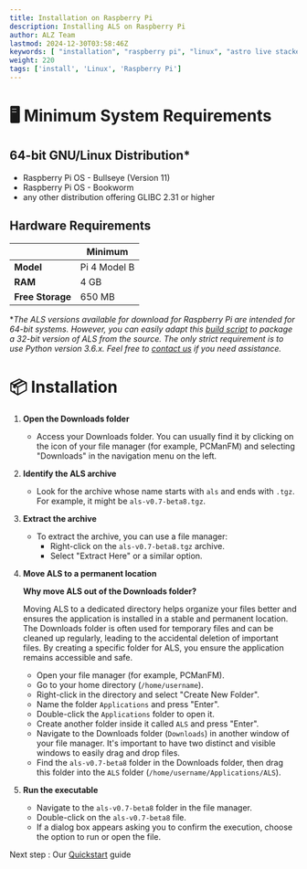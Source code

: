```yaml
---
title: Installation on Raspberry Pi
description: Installing ALS on Raspberry Pi
author: ALZ Team
lastmod: 2024-12-30T03:58:46Z
keywords: [ "installation", "raspberry pi", "linux", "astro live stacker", "guide" ]
weight: 220
tags: ['install', 'Linux', 'Raspberry Pi']
---
```


# 🖥️ Minimum System Requirements

## 64-bit GNU/Linux Distribution*
- Raspberry Pi OS - Bullseye (Version 11)
- Raspberry Pi OS - Bookworm
- any other distribution offering GLIBC 2.31 or higher

## Hardware Requirements
|                    | Minimum      |
|--------------------|--------------|
| **Model**          | Pi 4 Model B | 
| **RAM**            | 4 GB         |
| **Free Storage**   | 650 MB       | 

*_The ALS versions available for download for Raspberry Pi are intended for 64-bit systems.
However, you can easily adapt this [build script](https://github.com/deufrai/als/blob/release/0.7/ci/builds/build_dist_arm64_linux.sh)
to package a 32-bit version of ALS from the source. The only strict requirement is to use Python version 3.6.x. 
Feel free to [contact us](mailto://support@als-app.org) 
if you need assistance._

# 📦 Installation


1. **Open the Downloads folder**
    - Access your Downloads folder. You can usually find it by clicking on the icon of your file manager (for example, PCManFM) and selecting "Downloads" in the navigation menu on the left.

2. **Identify the ALS archive**
    - Look for the archive whose name starts with `als` and ends with `.tgz`. For example, it might be `als-v0.7-beta8.tgz`.

3. **Extract the archive**
    - To extract the archive, you can use a file manager:
        - Right-click on the `als-v0.7-beta8.tgz` archive.
        - Select "Extract Here" or a similar option.

4. **Move ALS to a permanent location**

   **Why move ALS out of the Downloads folder?**

   Moving ALS to a dedicated directory helps organize your files better and ensures the application is installed in a stable and permanent location. The Downloads folder is often used for temporary files and can be cleaned up regularly, leading to the accidental deletion of important files. By creating a specific folder for ALS, you ensure the application remains accessible and safe.

    - Open your file manager (for example, PCManFM).
    - Go to your home directory (`/home/username`).
    - Right-click in the directory and select "Create New Folder".
    - Name the folder `Applications` and press "Enter".
    - Double-click the `Applications` folder to open it.
    - Create another folder inside it called `ALS` and press "Enter".
    - Navigate to the Downloads folder (`Downloads`) in another window of your file manager. It's important to have two distinct and visible windows to easily drag and drop files.
    - Find the `als-v0.7-beta8` folder in the Downloads folder, then drag this folder into the `ALS` folder (`/home/username/Applications/ALS`).

5. **Run the executable**
    - Navigate to the `als-v0.7-beta8` folder in the file manager.
    - Double-click on the `als-v0.7-beta8` file.
    - If a dialog box appears asking you to confirm the execution, choose the option to run or open the file.

Next step : Our [Quickstart](../quickstart/) guide 
